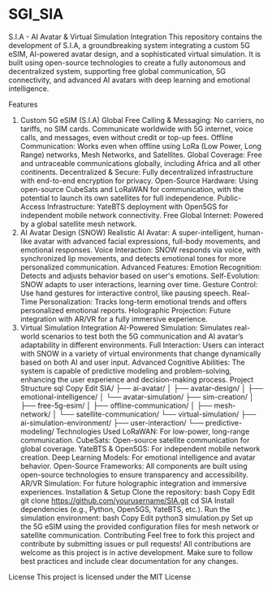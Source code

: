 # SGI_SIA
S.I.A - AI Avatar & Virtual Simulation Integration
This repository contains the development of S.I.A, a groundbreaking system integrating a custom 5G eSIM, AI-powered avatar design, and a sophisticated virtual simulation. It is built using open-source technologies to create a fully autonomous and decentralized system, supporting free global communication, 5G connectivity, and advanced AI avatars with deep learning and emotional intelligence.

Features
1. Custom 5G eSIM (S.I.A)
Global Free Calling & Messaging: No carriers, no tariffs, no SIM cards. Communicate worldwide with 5G internet, voice calls, and messages, even without credit or top-up fees.
Offline Communication: Works even when offline using LoRa (Low Power, Long Range) networks, Mesh Networks, and Satellites.
Global Coverage: Free and untraceable communications globally, including Africa and all other continents.
Decentralized & Secure: Fully decentralized infrastructure with end-to-end encryption for privacy.
Open-Source Hardware: Using open-source CubeSats and LoRaWAN for communication, with the potential to launch its own satellites for full independence.
Public-Access Infrastructure: YateBTS deployment with Open5GS for independent mobile network connectivity.
Free Global Internet: Powered by a global satellite mesh network.
2. AI Avatar Design (SNOW)
Realistic AI Avatar: A super-intelligent, human-like avatar with advanced facial expressions, full-body movements, and emotional responses.
Voice Interaction: SNOW responds via voice, with synchronized lip movements, and detects emotional tones for more personalized communication.
Advanced Features:
Emotion Recognition: Detects and adjusts behavior based on user's emotions.
Self-Evolution: SNOW adapts to user interactions, learning over time.
Gesture Control: Use hand gestures for interactive control, like pausing speech.
Real-Time Personalization: Tracks long-term emotional trends and offers personalized emotional reports.
Holographic Projection: Future integration with AR/VR for a fully immersive experience.
3. Virtual Simulation Integration
AI-Powered Simulation: Simulates real-world scenarios to test both the 5G communication and AI avatar’s adaptability in different environments.
Full Interaction: Users can interact with SNOW in a variety of virtual environments that change dynamically based on both AI and user input.
Advanced Cognitive Abilities: The system is capable of predictive modeling and problem-solving, enhancing the user experience and decision-making process.
Project Structure
sql
Copy
Edit
SIA/
├── ai-avatar/
│   ├── avatar-design/
│   ├── emotional-intelligence/
│   └── avatar-simulation/
├── sim-creation/
│   ├── free-5g-esim/
│   ├── offline-communication/
│   ├── mesh-network/
│   └── satellite-communication/
└── virtual-simulation/
    ├── ai-simulation-environment/
    ├── user-interaction/
    └── predictive-modeling/
Technologies Used
LoRaWAN: For low-power, long-range communication.
CubeSats: Open-source satellite communication for global coverage.
YateBTS & Open5GS: For independent mobile network creation.
Deep Learning Models: For emotional intelligence and avatar behavior.
Open-Source Frameworks: All components are built using open-source technologies to ensure transparency and accessibility.
AR/VR Simulation: For future holographic integration and immersive experiences.
Installation & Setup
Clone the repository:
bash
Copy
Edit
git clone https://github.com/yourusername/SIA.git
cd SIA
Install dependencies (e.g., Python, Open5GS, YateBTS, etc.).
Run the simulation environment:
bash
Copy
Edit
python3 simulation.py
Set up the 5G eSIM using the provided configuration files for mesh network or satellite communication.
Contributing
Feel free to fork this project and contribute by submitting issues or pull requests! All contributions are welcome as this project is in active development. Make sure to follow best practices and include clear documentation for any changes.

License
This project is licensed under the MIT License
